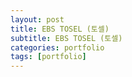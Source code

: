 ```yaml
---
layout: post
title: EBS TOSEL (토셀)
subtitle: EBS TOSEL (토셀)
categories: portfolio
tags: [portfolio]
---
```

